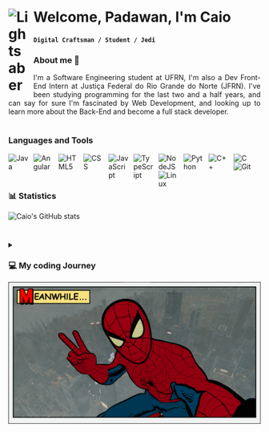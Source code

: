 # Welcome, Padawan, I'm Caio <img align="left" alt="Lightsaber" width="40px" style="padding-right: 10px;" src="https://img.icons8.com/color/480/null/lightsaber.png"/>

**`Digital Craftsman / Student / Jedi`**
<h3> About me 👔 </h3>

<p style="text-align: justify">
  I'm a Software Engineering student at UFRN, I'm also a Dev Front-End Intern at Justiça Federal do Rio Grande do Norte (JFRN). I've been studying programming for the last two and a half years, and can say for sure I'm fascinated by Web Development, and looking up to learn more about the Back-End and become a full stack developer.
</p>

#

### Languages and Tools
<img align="left" alt="Java" width="40px" style="padding-right: 10px;" src="https://cdn.jsdelivr.net/gh/devicons/devicon/icons/java/java-original.svg"/>
<img align="left" alt="Angular" width="40px" style="padding-right: 10px;" src="https://cdn.jsdelivr.net/gh/devicons/devicon/icons/angularjs/angularjs-plain.svg"/>
<img align="left" alt="HTML5" width="40px" style="padding-right: 10px;" src="https://cdn.jsdelivr.net/gh/devicons/devicon/icons/html5/html5-original.svg"/>
<img align="left" alt="CSS" width="40px" style="padding-right: 10px;" src="https://cdn.jsdelivr.net/gh/devicons/devicon/icons/css3/css3-original.svg"/>
<img align="left" alt="JavaScript" width="40px" style="padding-right: 10px;" src="https://cdn.jsdelivr.net/gh/devicons/devicon/icons/javascript/javascript-plain.svg"/>
<img align="left" alt="TypeScript" width="40px" style="padding-right: 10px;" src="https://cdn.jsdelivr.net/gh/devicons/devicon/icons/typescript/typescript-plain.svg" />
<img align="left" alt="NodeJS" width="40px" style="padding-right: 10px;" src="https://cdn.jsdelivr.net/gh/devicons/devicon/icons/nodejs/nodejs-original.svg" />
<img align="left" alt="Python" width="40px" style="padding-right: 10px;" src="https://cdn.jsdelivr.net/gh/devicons/devicon/icons/python/python-original.svg" />   
<img align="left" alt="C++" width="40px" style="padding-right: 10px;" src="https://cdn.jsdelivr.net/gh/devicons/devicon/icons/cplusplus/cplusplus-original.svg"/>
<img align="left" alt="C" width="40px" style="padding-right: 10px;" src="https://cdn.jsdelivr.net/gh/devicons/devicon/icons/c/c-original.svg" />
<img align="left" alt="Git" width="40px" style="padding-right: 10px;" src="https://cdn.jsdelivr.net/gh/devicons/devicon/icons/git/git-original.svg" />
<img align="left" alt="Linux" width="40px" style="padding-right: 10px;" src="https://cdn.jsdelivr.net/gh/devicons/devicon/icons/linux/linux-original.svg" />

<br>
<br>

#



### 📊 Statistics
![Caio's GitHub stats](https://github-readme-stats.vercel.app/api?username=CaioVitorDM&show_icons=true&theme=dracula)

#

<details align="left">
  <summary><h3>💻 My coding Journey</h3></summary>
  <p style="text-align: justify">
  I started coding since 2021, that was when I began my Software Engineering Journey. At the beginning, it was actually pretty difficult, since I didn't have any base at programming. So, the college began and at first, I learned Python on the first semester, the basics of programming like variables declaration, functions, etc. Then, I learned C, with C came memory management, structs, vectors, etc. And then came the great breakthrough, C++ changed my whole life as programmer, it was when I first= met OOP and fell in love with it, with C++ I increased even more my developer's skills, working with OOP, data structures, librarys and started developing my first projects. In the middle time of all of this, I've also developed projects using IoT tools, such as ESP32 and Raspberry PI, some of them using NodeRED.
  <br>
  <br>
  In 2022, I was accepted in a Dev Internship at Justiça Federal do Rio Grande do Norte. There, I started learning Angular, HTML5, JavaScript, Java, Typescript, CSS and got better at my Git Versioning. And then, at 2023 I started studying Java at college, for a class called "Programming Language 2", working more with classes creation, packages, class methods, abstract classes, interfaces, etc.
  <br>
  <br>
  It hasn't been an easy journey, since I didn't know a single thing about programming two years ago. But that's the padawan journey, right? We train and get better until we're good enough, that's my goal.
  </p>
</details>

<img src="spider-banner.png">
         


